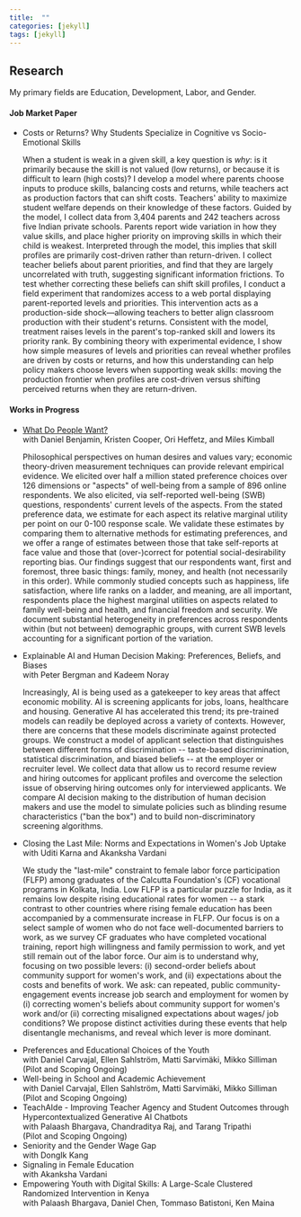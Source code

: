 ```yaml
---
title:  ""
categories: [jekyll]
tags: [jekyll]
---
```


<div class="research-page">

<h2 id="working-papers"><strong>Research</strong></h2>

<p class="fields-intro">My primary fields are Education, Development, Labor, and Gender.</p>


<h4 id="job-market-paper"><strong>Job Market Paper</strong></h4>
<ul>
<li>
<div class="paper-title">Costs or Returns? Why Students Specialize in Cognitive vs Socio-Emotional Skills</div>
<p class="paper-abstract">When a student is weak in a given skill, a key question is <em>why</em>: is it primarily because the skill is not valued (low returns), or because it is difficult to learn (high costs)? I develop a model where parents choose inputs to produce skills, balancing costs and returns, while teachers act as production factors that can shift costs. Teachers' ability to maximize student welfare depends on their knowledge of these factors. Guided by the model, I collect data from 3,404 parents and 242 teachers across five Indian private schools. Parents report wide variation in how they value skills, and place higher priority on improving skills in which their child is weakest. Interpreted through the model, this implies that skill profiles are primarily cost-driven rather than return-driven. I collect teacher beliefs about parent priorities, and find that they are largely uncorrelated with truth, suggesting significant information frictions. To test whether correcting these beliefs can shift skill profiles, I conduct a field experiment that randomizes access to a web portal displaying parent-reported levels and priorities. This intervention acts as a production-side shock—allowing teachers to better align classroom production with their student's returns. Consistent with the model, treatment raises levels in the parent's top-ranked skill and lowers its priority rank. By combining theory with experimental evidence, I show how simple measures of levels and priorities can reveal whether profiles are driven by costs or returns, and how this understanding can help policy makers choose levers when supporting weak skills: moving the production frontier when profiles are cost-driven versus shifting perceived returns when they are return-driven.</p>
</li>
</ul> 

<h4 id="works-in-progress"><strong>Works in Progress</strong></h4>

<ul>
<li>
<div class="paper-title"><a href="{{ site.baseurl }}/files/w33846.pdf" target="_blank">What Do People Want?</a></div>
<div class="paper-authors">with Daniel Benjamin, Kristen Cooper, Ori Heffetz, and Miles Kimball</div>
<p class="paper-abstract">Philosophical perspectives on human desires and values vary; economic theory-driven measurement techniques can provide relevant empirical evidence. We elicited over half a million stated preference choices over 126 dimensions or "aspects" of well-being from a sample of 896 online respondents. We also elicited, via self-reported well-being (SWB) questions, respondents' current levels of the aspects. From the stated preference data, we estimate for each aspect its relative marginal utility per point on our 0-100 response scale. We validate these estimates by comparing them to alternative methods for estimating preferences, and we offer a range of estimates between those that take self-reports at face value and those that (over-)correct for potential social-desirability reporting bias. Our findings suggest that our respondents want, first and foremost, three basic things: family, money, and health (not necessarily in this order). While commonly studied concepts such as happiness, life satisfaction, where life ranks on a ladder, and meaning, are all important, respondents place the highest marginal utilities on aspects related to family well-being and health, and financial freedom and security. We document substantial heterogeneity in preferences across respondents within (but not between) demographic groups, with current SWB levels accounting for a significant portion of the variation.</p>
</li>

<li>
<div class="paper-title">Explainable AI and Human Decision Making: Preferences, Beliefs, and Biases</div>
<div class="paper-authors">with Peter Bergman and Kadeem Noray</div>
<p class="paper-abstract">Increasingly, AI is being used as a gatekeeper to key areas that affect economic mobility. AI is screening applicants for jobs, loans, healthcare and housing. Generative AI has accelerated this trend; its pre-trained models can readily be deployed across a variety of contexts. However, there are concerns that these models discriminate against protected groups. We construct a model of applicant selection that distinguishes between different forms of discrimination -- taste-based discrimination, statistical discrimination, and biased beliefs -- at the employer or recruiter level. We collect data that allow us to record resume review and hiring outcomes for applicant profiles and overcome the selection issue of observing hiring outcomes only for interviewed applicants. We compare AI decision making to the distribution of human decision makers and use the model to simulate policies such as blinding resume characteristics ("ban the box") and to build non-discriminatory screening algorithms.</p>
</li>

<li>
<div class="paper-title">Closing the Last Mile: Norms and Expectations in Women's Job Uptake</div>
<div class="paper-authors">with Uditi Karna and Akanksha Vardani</div>
<p class="paper-abstract">We study the "last-mile" constraint to female labor force participation (FLFP) among graduates of the Calcutta Foundation's (CF) vocational programs in Kolkata, India. Low FLFP is a particular puzzle for India, as it remains low despite rising educational rates for women -- a stark contrast to other countries where rising female education has been accompanied by a commensurate increase in FLFP. Our focus is on a select sample of women who do not face well-documented barriers to work, as we survey CF graduates who have completed vocational training, report high willingness and family permission to work, and yet still remain out of the labor force. Our aim is to understand why, focusing on two possible levers: (i) second-order beliefs about community support for women's work, and (ii) expectations about the costs and benefits of work. We ask: can repeated, public community-engagement events increase job search and employment for women by (i) correcting women's beliefs about community support for women's work and/or (ii) correcting misaligned expectations about wages/ job conditions? We propose distinct activities during these events that help disentangle mechanisms, and reveal which lever is more dominant.</p>
</li>

<li>
<div class="paper-title">Preferences and Educational Choices of the Youth</div>
<div class="paper-authors">with Daniel Carvajal, Ellen Sahlström, Matti Sarvimäki, Mikko Silliman</div>
<div class="paper-status">(Pilot and Scoping Ongoing)</div>
</li>

<li>
<div class="paper-title">Well-being in School and Academic Achievement</div>
<div class="paper-authors">with Daniel Carvajal, Ellen Sahlström, Matti Sarvimäki, Mikko Silliman</div>
<div class="paper-status">(Pilot and Scoping Ongoing)</div>
</li>

<li>
<div class="paper-title">TeachAIde - Improving Teacher Agency and Student Outcomes through Hypercontextualized Generative AI Chatbots</div>
<div class="paper-authors">with Palaash Bhargava, Chandraditya Raj, and Tarang Tripathi</div>
<div class="paper-status">(Pilot and Scoping Ongoing)</div>
</li>

<li>
<div class="paper-title">Seniority and the Gender Wage Gap</div>
<div class="paper-authors">with DongIk Kang</div>
</li>

<li>
<div class="paper-title">Signaling in Female Education</div>
<div class="paper-authors">with Akanksha Vardani</div>
</li>

<li>
<div class="paper-title">Empowering Youth with Digital Skills: A Large-Scale Clustered Randomized Intervention in Kenya</div>
<div class="paper-authors">with Palaash Bhargava, Daniel Chen, Tommaso Batistoni, Ken Maina</div>
</li>
</ul>

</div>